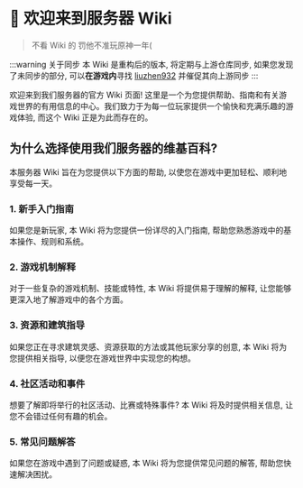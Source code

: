 # 👋 欢迎来到服务器 Wiki
> 不看 Wiki 的 罚他不准玩原神一年(

:::warning 关于同步
本 Wiki 是重构后的版本, 将定期与上游仓库同步, 如果您发现了未同步的部分, 可以**在游戏内**寻找 [liuzhen932](https://zh-cn.namemc.com/profile/liuzhen932.1) 并催促其向上游同步
:::

欢迎来到我们服务器的官方 Wiki 页面! 这里是一个为您提供帮助、指南和有关游戏世界的有用信息的中心。我们致力于为每一位玩家提供一个愉快和充满乐趣的游戏体验, 而这个 Wiki 正是为此而存在的。

## **为什么选择使用我们服务器的维基百科\?**

本服务器 Wiki 旨在为您提供以下方面的帮助, 以使您在游戏中更加轻松、顺利地享受每一天。

### **1. 新手入门指南**

如果您是新玩家, 本 Wiki 将为您提供一份详尽的入门指南, 帮助您熟悉游戏中的基本操作、规则和系统。

### **2. 游戏机制解释**

对于一些复杂的游戏机制、技能或特性, 本 Wiki 将提供易于理解的解释, 让您能够更深入地了解游戏中的各个方面。

### **3. 资源和建筑指导**

如果您正在寻求建筑灵感、资源获取的方法或其他玩家分享的创意, 本 Wiki 将为您提供相关指导, 以便您在游戏世界中实现您的构想。

### **4. 社区活动和事件**

想要了解即将举行的社区活动、比赛或特殊事件? 本 Wiki 将及时提供相关信息, 让您不会错过任何有趣的机会。

### **5. 常见问题解答**

如果您在游戏中遇到了问题或疑惑, 本 Wiki 将为您提供常见问题的解答, 帮助您快速解决困扰。
